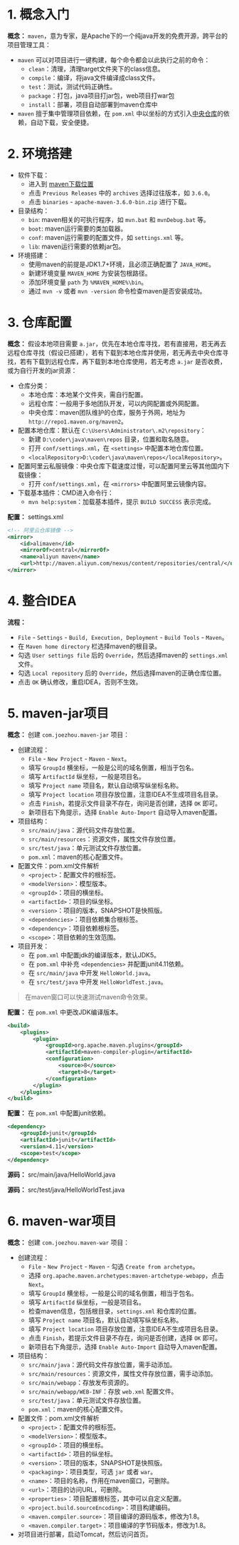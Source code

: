 # 1. 概念入门

**概念：** `maven`，意为专家，是Apache下的一个纯java开发的免费开源，跨平台的项目管理工具：
- `maven` 可以对项目进行一键构建，每个命令都会以此执行之前的命令：
    - `clean`：清理，清理target文件夹下的class信息。
    - `compile`：编译，将java文件编译成class文件。
    - `test`：测试，测试代码正确性。
    - `package`：打包，java项目打jar包，web项目打war包
    - `install`：部署，项目自动部署到maven仓库中
- `maven` 擅于集中管理项目依赖，在 `pom.xml` 中以坐标的方式引入[中央仓库](https://mvnrepository.com/)的依赖，自动下载，安全便捷。

# 2. 环境搭建

- 软件下载：
    - 进入到 [maven下载位置](http://maven.apache.org/download.cgi)
    - 点击 `Previous Releases` 中的  `archives` 选择过往版本，如 `3.6.0`。
    - 点击 `binaries` - `apache-maven-3.6.0-bin.zip` 进行下载。
- 目录结构：
    - `bin`: maven相关的可执行程序，如 `mvn.bat` 和 `mvnDebug.bat` 等。
    - `boot`: maven运行需要的类加载器。
    - `conf`: maven运行需要的配置文件，如 `settings.xml` 等。
    - `lib`: maven运行需要的依赖jar包。
- 环境搭建：
    - 使用maven的前提是JDK1.7+环境，且必须正确配置了 `JAVA_HOME`。
    - 新建环境变量 `MAVEN_HOME` 为安装包根路径。
    - 添加环境变量 `path` 为 `%MAVEN_HOME%\bin`。
    - 通过 `mvn -v` 或者 `mvn -version` 命令检查maven是否安装成功。

# 3. 仓库配置

**概念：** 假设本地项目需要 `a.jar`，优先在本地仓库寻找，若有直接用，若无再去远程仓库寻找（假设已搭建），若有下载到本地仓库并使用，若无再去中央仓库寻找，若有下载到远程仓库，再下载到本地仓库使用，若无考虑 `a.jar` 是否收费，或为自行开发的jar资源：
- 仓库分类：
    - 本地仓库：本地某个文件夹，需自行配置。
    - 远程仓库：一般用于多地团队开发，可以内网配置或外网配置。
    - 中央仓库：maven团队维护的仓库，服务于外网，地址为 `http://repo1.maven.org/maven2`。    
- 配置本地仓库：默认在 `C:\Users\Administrator\.m2\repository`：
    - 新建 `D:\coder\java\maven\repos` 目录，位置和取名随意。
    - 打开 `conf/settings.xml`，在 `<settings>` 中配置本地仓库位置。
    - `<localRepository>D:\coder\java\maven\repos</localRepository>`。
- 配置阿里云私服镜像：中央仓库下载速度过慢，可以配置阿里云等其他国内下载镜像： 
    - 打开 `conf/settings.xml`，在 `<mirrors>` 中配置阿里云镜像内容。
- 下载基本插件：CMD进入命令行：
    - `mvn help:system`：加载基本插件，提示 `BUILD SUCCESS` 表示完成。

**配置：** settings.xml
```xml
<!-- 阿里云仓库镜像 -->
<mirror>
    <id>alimaven</id>
    <mirrorOf>central</mirrorOf>
    <name>aliyun maven</name>
    <url>http://maven.aliyun.com/nexus/content/repositories/central/</url>
</mirror>
```

# 4. 整合IDEA

**流程：**
- `File` - `Settings` - `Build, Execution, Deployment` - `Build Tools` - `Maven`。
- 在 `Maven home directory` 栏选择maven的根目录。
- 勾选 `User settings file` 后的 `Override`，然后选择maven的 `settings.xml` 文件。
- 勾选 `Local repository` 后的 `Override`，然后选择maven的正确仓库位置。
- 点击 `OK` 确认修改，重启IDEA，否则不生效。

# 5. maven-jar项目

**概念：** 创建 `com.joezhou.maven-jar` 项目：
- 创建流程：
    - `File` - `New Project` - `Maven` - `Next`。
    - 填写 `GroupId` 横坐标，一般是公司的域名倒置，相当于包名。
    - 填写 `ArtifactId` 纵坐标，一般是项目名。
    - 填写 `Project name` 项目名，默认自动填写纵坐标名称。
    - 填写 `Project location` 项目存放位置，注意IDEA不生成项目名目录。
    - 点击 `Finish`，若提示文件目录不存在，询问是否创建，选择 `OK` 即可。
    - 新项目右下角提示，选择 `Enable Auto-Import` 自动导入maven配置。
- 项目结构：
    - `src/main/java`：源代码文件存放位置。
    - `src/main/resources`：资源文件，属性文件存放位置。
    - `src/test/java`：单元测试文件存放位置。
    - `pom.xml`：maven的核心配置文件。
- 配置文件：pom.xml文件解析
    - `<project>`：配置文件的根标签。
    - `<modelVersion>`：模型版本。
    - `<groupId>`：项目的横坐标。
    - `<artifactId>`：项目的纵坐标。
    - `<version>`：项目的版本，SNAPSHOT是快照版。
    - `<dependencies>`：项目依赖集合根标签。
    - `<dependency>`：项目依赖根标签。
    - `<scope>`：项目依赖的生效范围。
- 项目开发：
    - 在 `pom.xml` 中配置jdk的编译版本，默认JDK5。
    - 在 `pom.xml` 中补充 `<dependencies>` 并配置junit4.11依赖。
    - 在 `src/main/java` 中开发 `HelloWorld.java`。
    - 在 `src/test/java` 中开发 `HelloWorldTest.java`。

> 在maven窗口可以快速测试maven命令效果。

**配置：** 在 `pom.xml` 中更改JDK编译版本。
```xml
<build>
    <plugins>
        <plugin>
            <groupId>org.apache.maven.plugins</groupId>
            <artifactId>maven-compiler-plugin</artifactId>
            <configuration>
                <source>8</source>
                <target>8</target>
            </configuration>
        </plugin>
    </plugins>
</build>
```

**配置：** 在 `pom.xml` 中配置junit依赖。
```xml
<dependency>
    <groupId>junit</groupId>
    <artifactId>junit</artifactId>
    <version>4.11</version>
    <scope>test</scope>
</dependency>
```

**源码：** src/main/java/HelloWorld.java

**源码：** src/test/java/HelloWorldTest.java

# 6. maven-war项目

**概念：** 创建 `com.joezhou.maven-war` 项目：
- 创建流程：
    - `File` - `New Project` - `Maven` - 勾选 `Create from archetype`。
    - 选择 `org.apache.maven.archetypes:maven-artchetype-webapp`，点击 `Next`。
    - 填写 `GroupId` 横坐标，一般是公司的域名倒置，相当于包名。
    - 填写 `ArtifactId` 纵坐标，一般是项目名。
    - 检查maven信息，包括根目录，`settings.xml` 和仓库的位置。
    - 填写 `Project name` 项目名，默认自动填写纵坐标名称。
    - 填写 `Project location` 项目存放位置，注意IDEA不生成项目名目录。
    - 点击 `Finish`，若提示文件目录不存在，询问是否创建，选择 `OK` 即可。
    - 新项目右下角提示，选择 `Enable Auto-Import` 自动导入maven配置。
- 项目结构：
    - `src/main/java`：源代码文件存放位置，需手动添加。
    - `src/main/resources`：资源文件，属性文件存放位置，需手动添加。
    - `src/main/webapp`：存放发布资源的。
    - `src/main/webapp/WEB-INF`：存放 `web.xml` 配置文件。
    - `src/test/java`：单元测试文件存放位置。
    - `pom.xml`：maven的核心配置文件。
- 配置文件：pom.xml文件解析
    - `<project>`：配置文件的根标签。
    - `<modelVersion>`：模型版本。
    - `<groupId>`：项目的横坐标。
    - `<artifactId>`：项目的纵坐标。
    - `<version>`：项目的版本，SNAPSHOT是快照版。
    - `<packaging>`：项目类型，可选 `jar` 或者 `war`。 
    - `<name>`：项目的名称，作用在maven窗口，可删除。
    - `<url>`：项目的访问URL，可删除。
    - `<properties>`：项目配置根标签，其中可以自定义配置。
    - `<project.build.sourceEncoding>`：项目构建编码。
    - `<maven.compiler.source>`：项目编译的源码版本，修改为1.8。
    - `<maven.compiler.target>`：项目编译的字节码版本，修改为1.8。
- 对项目进行部署，启动Tomcat，然后访问首页。